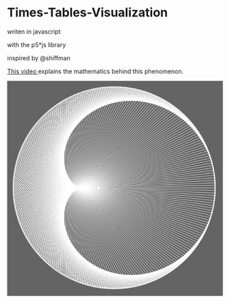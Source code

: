 # Times-Tables-Visualization

writen in javascript

with the p5*js library

inspired by @shiffman

[This video ](https://www.youtube.com/watch?v=qhbuKbxJsk8)explains the mathematics behind this phenomenon.

![here should be a pic](TTV.jpg)
